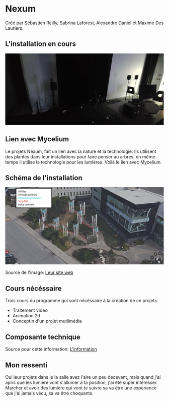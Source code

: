 # Nexum
Créé par Sébastien Reilly, Sabrina Laforest, Alexandre Daniel et Maxime Des Lauriers.

## L'installation en cours
![Photo de l'instalation en cours](medias/oeuvre_nexum.jpg)

## Lien avec Mycelium
Le projets Nexum, fait un lien avec la nature et la technologie. Ils utilisent des plantes dans leur installations pour faire penser au arbres, en même temps il utilise la technologie pour les lumières. Voilà le lien avec Mycelium.
## Schéma de l'installation
![Photo de l'instalation en cours](medias/shema_installation.png)

Source de l'image: [Leur site web](https://tim-montmorency.com/2023/projets/Nexum/docs/web/preproduction.html)

## Cours nécéssaire
Trois cours du programme qui sont nécéssaire à la création de ce projets.
* Traitement vidéo
* Animation 2d
* Conceptin d'un projet mutlimédia
## Composante technique


Source pour cette information: [L'information]()

## Mon ressenti 
Oui leur projets dans le la salle avez l'aire un peu decevant, mais quand j'ai apris que les lumière vont s'allumer a ta position, j'ai été super intéresser. Marcher et avoir des lumière qui vont te suivre sa va être une experience que j'ai jamais vécu, sa va être choquants.



